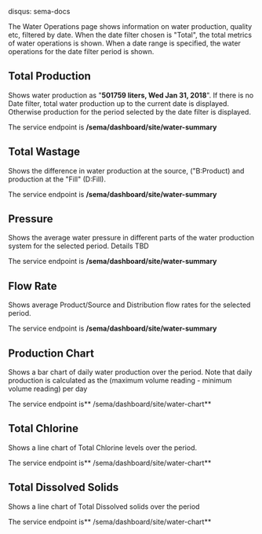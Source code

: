 disqus: sema-docs

The Water Operations page shows information on water production, 
quality etc,  filtered by date. When the date filter chosen is "Total", 
the  total metrics of water operations is shown. When a date range is 
specified, the water operations  for the date filter period is shown.

## Total Production

Shows water production as "**501759 liters, Wed Jan 31, 2018**".
 If there is no Date filter, total water production up to the current 
date is displayed. Otherwise production for the period selected by the 
date filter is displayed.

The service endpoint is **/sema/dashboard/site/water-summary**

## Total Wastage

Shows the difference in water production at the source, ("B:Product) and production at the "Fill" (D:Fill). 

The service endpoint is **/sema/dashboard/site/water-summary**

## Pressure

Shows the average water pressure in different parts of the water production system for the selected period. Details TBD

The service endpoint is **/sema/dashboard/site/water-summary**

## Flow Rate

Shows average Product/Source and Distribution flow rates for the selected period.

The service endpoint is **/sema/dashboard/site/water-summary**

## Production Chart

Shows
 a bar chart of daily water production over the period. Note that daily 
production is calculated as the (maximum volume reading -  minimum 
volume reading) per day

The service endpoint is** /sema/dashboard/site/water-chart**

## Total Chlorine

Shows a line chart of Total Chlorine levels over the period.

The service endpoint is** /sema/dashboard/site/water-chart**

## Total Dissolved Solids

Shows a line chart of Total Dissolved solids over the period

The service endpoint is** /sema/dashboard/site/water-chart**